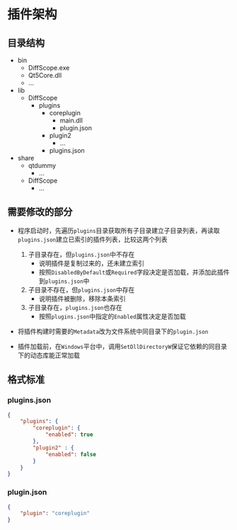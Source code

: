 # 插件架构

## 目录结构

+ bin
    + DiffScope.exe
    + Qt5Core.dll
    + ...
+ lib
    + DiffScope
        + plugins
            + coreplugin
                + main.dll
                + plugin.json
            + plugin2
                + ...
            + plugins.json
+ share
    + qtdummy
        + ...
    + DiffScope
        + ...

## 需要修改的部分

+ 程序启动时，先遍历`plugins`目录获取所有子目录建立子目录列表，再读取`plugins.json`建立已索引的插件列表，比较这两个列表
    1. 子目录存在，但`plugins.json`中不存在
        + 说明插件是复制过来的，还未建立索引
        + 按照`DisabledByDefault`或`Required`字段决定是否加载，并添加此插件到`plugins.json`中
    2. 子目录不存在，但`plugins.json`中存在
        + 说明插件被删除，移除本条索引
    3. 子目录存在，`plugins.json`也存在
        + 按照`plugins.json`中指定的`Enabled`属性决定是否加载

+ 将插件构建时需要的`Metadata`改为文件系统中同目录下的`plugin.json`

+ 插件加载前，在`Windows`平台中，调用`SetDllDirectoryW`保证它依赖的同目录下的动态库能正常加载

## 格式标准

### plugins.json

```json
{
    "plugins": {
        "coreplugin": {
            "enabled": true
        },
        "plugin2" : {
            "enabled": false
        }
    }
}
```

### plugin.json

```json
{
    "plugin": "coreplugin"
}
```
